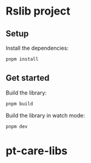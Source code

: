 # Rslib project

## Setup

Install the dependencies:

```bash
pnpm install
```

## Get started

Build the library:

```bash
pnpm build
```

Build the library in watch mode:

```bash
pnpm dev
```
# pt-care-libs
